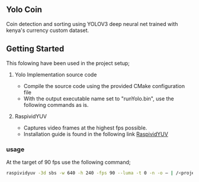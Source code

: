 ##                                            Yolo Coin

Coin detection and sorting using YOLOV3 deep neural net trained with kenya's currency custom dataset.

##                                        Getting Started

This folowing have been used in the project setup;

   1. Yolo Implementation source code

        - Compile the source code using the provided CMake configuration file
        - With the output  executable name set to  "runYolo.bin", use the following commands as is.

   2. RaspividYUV

        - Captures video frames at the  highest fps possible.
        - Installation guide is found in the following link [RaspividYUV](https://github.com/circpeoria/raspividYUV)


###                         usage

At the target of 90 fps use the following command;

```bash
raspividyuv -3d sbs -w 640 -h 240 -fps 90 --luma -t 0 -n -o – | /<project build path>/runYolo.bin
```

